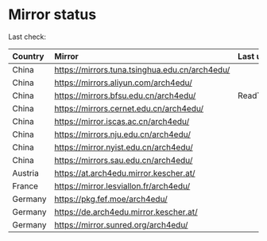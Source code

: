 <script src="./time.js"></script>
# Mirror status
Last check: <script type="text/javascript">localize(1716030876.7530737);</script>

|Country|Mirror|Last update|
|:------|:-----|:----------|
|China|https://mirrors.tuna.tsinghua.edu.cn/arch4edu/|<script type="text/javascript">localize(1716014410);</script>|
|China|https://mirrors.aliyun.com/arch4edu/|<script type="text/javascript">localize(1715970849);</script>|
|China|https://mirrors.bfsu.edu.cn/arch4edu/|ReadTimeout|
|China|https://mirrors.cernet.edu.cn/arch4edu/|<script type="text/javascript">localize(1716014410);</script>|
|China|https://mirror.iscas.ac.cn/arch4edu/|<script type="text/javascript">localize(1715970849);</script>|
|China|https://mirrors.nju.edu.cn/arch4edu/|<script type="text/javascript">localize(1715970849);</script>|
|China|https://mirror.nyist.edu.cn/arch4edu/|<script type="text/javascript">localize(1715970849);</script>|
|China|https://mirrors.sau.edu.cn/arch4edu/|<script type="text/javascript">localize(1716014410);</script>|
|Austria|https://at.arch4edu.mirror.kescher.at/|<script type="text/javascript">localize(1716014410);</script>|
|France|https://mirror.lesviallon.fr/arch4edu/|<script type="text/javascript">localize(1715970849);</script>|
|Germany|https://pkg.fef.moe/arch4edu/|<script type="text/javascript">localize(1716014410);</script>|
|Germany|https://de.arch4edu.mirror.kescher.at/|<script type="text/javascript">localize(1716014410);</script>|
|Germany|https://mirror.sunred.org/arch4edu/|<script type="text/javascript">localize(1716014410);</script>|

<script src="./tablefilter/tablefilter.js"></script>
<script src="./table.js"></script>